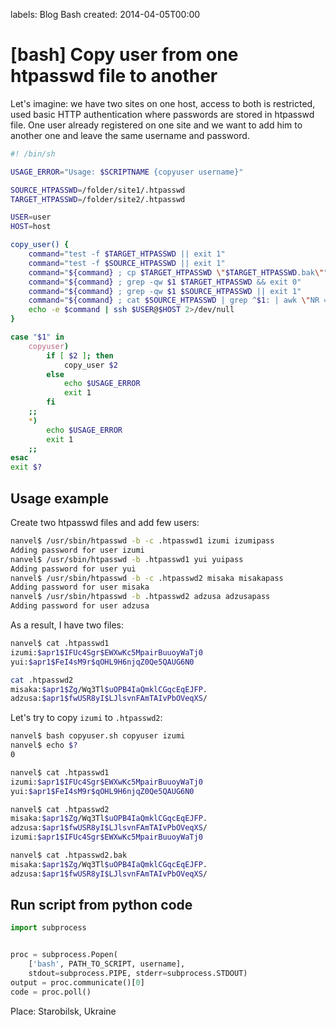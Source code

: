 labels: Blog
        Bash
created: 2014-04-05T00:00

# [bash] Copy user from one htpasswd file to another

Let's imagine: we have two sites on one host, access to both is restricted, used basic HTTP authentication where passwords are stored in htpasswd file. One user already registered on one site and we want to add him to another one and leave the same username and password.

```bash
#! /bin/sh

USAGE_ERROR="Usage: $SCRIPTNAME {copyuser username}"

SOURCE_HTPASSWD=/folder/site1/.htpasswd
TARGET_HTPASSWD=/folder/site2/.htpasswd

USER=user
HOST=host

copy_user() {
    command="test -f $TARGET_HTPASSWD || exit 1"
    command="test -f $SOURCE_HTPASSWD || exit 1"
    command="${command} ; cp $TARGET_HTPASSWD \"$TARGET_HTPASSWD.bak\""
    command="${command} ; grep -qw $1 $TARGET_HTPASSWD && exit 0"
    command="${command} ; grep -qw $1 $SOURCE_HTPASSWD || exit 1"
    command="${command} ; cat $SOURCE_HTPASSWD | grep ^$1: | awk \"NR == 1\" >> $TARGET_HTPASSWD"
    echo -e $command | ssh $USER@$HOST 2>/dev/null
}

case "$1" in
    copyuser)
        if [ $2 ]; then
            copy_user $2
        else
            echo $USAGE_ERROR
            exit 1
        fi
    ;;
    *)
        echo $USAGE_ERROR
        exit 1
    ;;
esac
exit $?
```

## Usage example

Create two htpasswd files and add few users:
```bash
nanvel$ /usr/sbin/htpasswd -b -c .htpasswd1 izumi izumipass
Adding password for user izumi
nanvel$ /usr/sbin/htpasswd -b .htpasswd1 yui yuipass
Adding password for user yui
nanvel$ /usr/sbin/htpasswd -b -c .htpasswd2 misaka misakapass
Adding password for user misaka
nanvel$ /usr/sbin/htpasswd -b .htpasswd2 adzusa adzusapass
Adding password for user adzusa
```

As a result, I have two files:
```bash
nanvel$ cat .htpasswd1
izumi:$apr1$IFUc4Sgr$EWXwKc5MpairBuuoyWaTj0
yui:$apr1$FeI4sM9r$qOHL9H6njqZ0Qe5QAUG6N0

cat .htpasswd2
misaka:$apr1$Zg/Wq3Tl$uOPB4IaQmklCGqcEqEJFP.
adzusa:$apr1$fwUSR8yI$LJlsvnFAmTAIvPbOVeqXS/
```

Let's try to copy ```izumi``` to ```.htpasswd2```:
```bash
nanvel$ bash copyuser.sh copyuser izumi
nanvel$ echo $?
0

nanvel$ cat .htpasswd1
izumi:$apr1$IFUc4Sgr$EWXwKc5MpairBuuoyWaTj0
yui:$apr1$FeI4sM9r$qOHL9H6njqZ0Qe5QAUG6N0

nanvel$ cat .htpasswd2
misaka:$apr1$Zg/Wq3Tl$uOPB4IaQmklCGqcEqEJFP.
adzusa:$apr1$fwUSR8yI$LJlsvnFAmTAIvPbOVeqXS/
izumi:$apr1$IFUc4Sgr$EWXwKc5MpairBuuoyWaTj0

nanvel$ cat .htpasswd2.bak
misaka:$apr1$Zg/Wq3Tl$uOPB4IaQmklCGqcEqEJFP.
adzusa:$apr1$fwUSR8yI$LJlsvnFAmTAIvPbOVeqXS/
```

## Run script from python code

```python
import subprocess


proc = subprocess.Popen(
    ['bash', PATH_TO_SCRIPT, username],
    stdout=subprocess.PIPE, stderr=subprocess.STDOUT)
output = proc.communicate()[0]
code = proc.poll()
```

Place: Starobilsk, Ukraine
